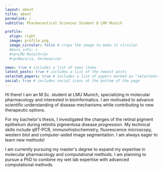 ```yaml
---
layout: about
title: about
permalink: /
subtitle: Pharmaceutical Sciences Student @ LMU Munich

profile:
  align: right
  image: profile.png
  image_circular: false # crops the image to make it circular
  #more_info: >
  #<p>LMU Munich</p>
  #<p>Bavaria, Germany</p>

news: true # includes a list of news items
latest_posts: true # includes a list of the newest posts
selected_papers: true # includes a list of papers marked as "selected={true}"
social: true # includes social icons at the bottom of the page
---
```


Hi there! I am an M.Sc. student at LMU Munich, specializing in molecular pharmacology and interested in bioinformatics. I am motivated to advance scientific understanding of disease mechanisms while contributing to new therapeutic options. 

For my bachelor's thesis, I investigated the changes of the retinal pigment epithelium during retinitis pigmentosa disease progression. My technical skills include qRT-PCR, immunohistochemistry, fluorescence microscopy, western blot and computer-aided image segmentation. I am always eager to learn new methods!

I am currently pursuing my master's degree to expand my expertise in molecular pharmacology and computational methods. I am planning to pursue a PhD to combine my wet lab expertise with advanced computational methods.
